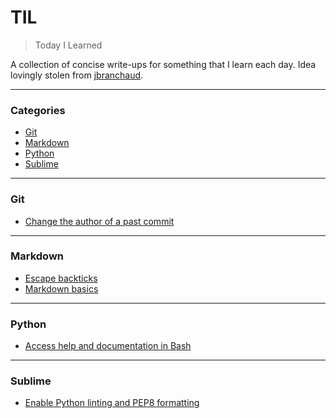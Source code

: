# TIL

> Today I Learned

A collection of concise write-ups for something that I learn each day. Idea lovingly stolen from [jbranchaud](https://github.com/jbranchaud/til).

---

### Categories

* [Git](#git)
* [Markdown](#markdown)
* [Python](#python)
* [Sublime](#sublime)

---

### Git

- [Change the author of a past commit](git/change_author_of_past_commit.md)

---

### Markdown

- [Escape backticks](markdown/escape_backticks.md)
- [Markdown basics](markdown/basics.md)

---

### Python

- [Access help and documentation in Bash](python/help_and_documentation_in_bash.md)

---

### Sublime

- [Enable Python linting and PEP8 formatting](sublime/enable_python_linting_and_pep8_formatting.md)